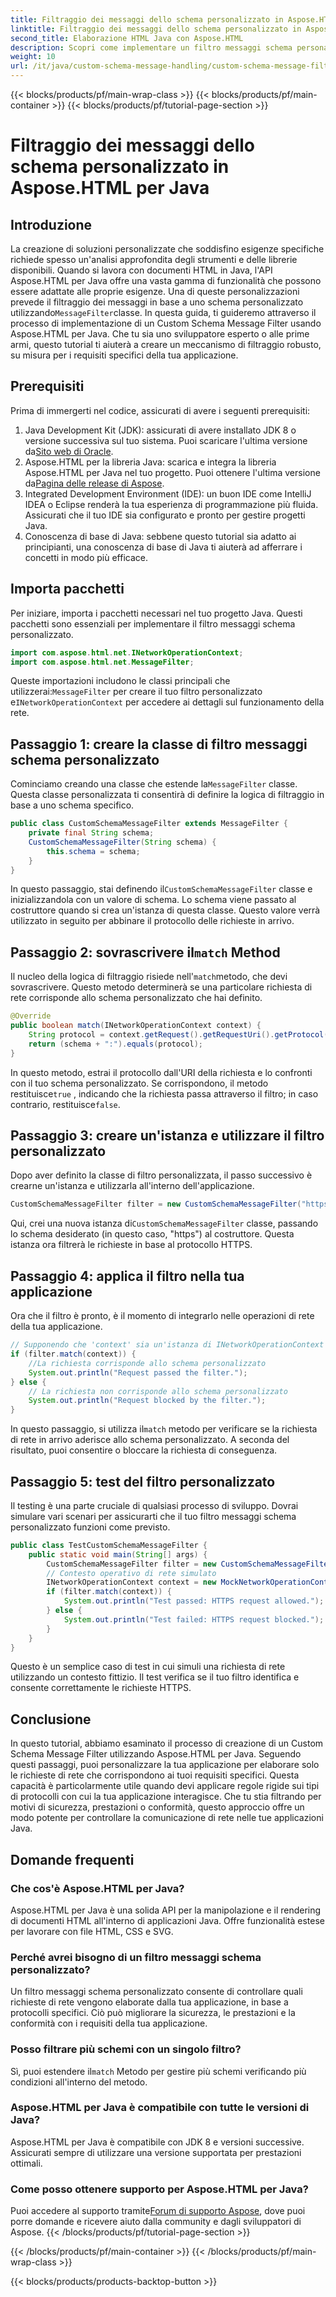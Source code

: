 ```yaml
---
title: Filtraggio dei messaggi dello schema personalizzato in Aspose.HTML per Java
linktitle: Filtraggio dei messaggi dello schema personalizzato in Aspose.HTML per Java
second_title: Elaborazione HTML Java con Aspose.HTML
description: Scopri come implementare un filtro messaggi schema personalizzato in Java usando Aspose.HTML. Segui la nostra guida passo passo per un'esperienza applicativa sicura e personalizzata.
weight: 10
url: /it/java/custom-schema-message-handling/custom-schema-message-filter/
---
```


{{< blocks/products/pf/main-wrap-class >}}
{{< blocks/products/pf/main-container >}}
{{< blocks/products/pf/tutorial-page-section >}}

# Filtraggio dei messaggi dello schema personalizzato in Aspose.HTML per Java

## Introduzione
 La creazione di soluzioni personalizzate che soddisfino esigenze specifiche richiede spesso un'analisi approfondita degli strumenti e delle librerie disponibili. Quando si lavora con documenti HTML in Java, l'API Aspose.HTML per Java offre una vasta gamma di funzionalità che possono essere adattate alle proprie esigenze. Una di queste personalizzazioni prevede il filtraggio dei messaggi in base a uno schema personalizzato utilizzando`MessageFilter`classe. In questa guida, ti guideremo attraverso il processo di implementazione di un Custom Schema Message Filter usando Aspose.HTML per Java. Che tu sia uno sviluppatore esperto o alle prime armi, questo tutorial ti aiuterà a creare un meccanismo di filtraggio robusto, su misura per i requisiti specifici della tua applicazione.
## Prerequisiti
Prima di immergerti nel codice, assicurati di avere i seguenti prerequisiti:
1.  Java Development Kit (JDK): assicurati di avere installato JDK 8 o versione successiva sul tuo sistema. Puoi scaricare l'ultima versione da[Sito web di Oracle](https://www.oracle.com/java/technologies/javase-jdk11-downloads.html).
2.  Aspose.HTML per la libreria Java: scarica e integra la libreria Aspose.HTML per Java nel tuo progetto. Puoi ottenere l'ultima versione da[Pagina delle release di Aspose](https://releases.aspose.com/html/java/).
3. Integrated Development Environment (IDE): un buon IDE come IntelliJ IDEA o Eclipse renderà la tua esperienza di programmazione più fluida. Assicurati che il tuo IDE sia configurato e pronto per gestire progetti Java.
4. Conoscenza di base di Java: sebbene questo tutorial sia adatto ai principianti, una conoscenza di base di Java ti aiuterà ad afferrare i concetti in modo più efficace.
## Importa pacchetti
Per iniziare, importa i pacchetti necessari nel tuo progetto Java. Questi pacchetti sono essenziali per implementare il filtro messaggi schema personalizzato.
```java
import com.aspose.html.net.INetworkOperationContext;
import com.aspose.html.net.MessageFilter;
```
 Queste importazioni includono le classi principali che utilizzerai:`MessageFilter` per creare il tuo filtro personalizzato e`INetworkOperationContext` per accedere ai dettagli sul funzionamento della rete.
## Passaggio 1: creare la classe di filtro messaggi schema personalizzato
 Cominciamo creando una classe che estende la`MessageFilter` classe. Questa classe personalizzata ti consentirà di definire la logica di filtraggio in base a uno schema specifico.
```java
public class CustomSchemaMessageFilter extends MessageFilter {
    private final String schema;
    CustomSchemaMessageFilter(String schema) {
        this.schema = schema;
    }
}
```
 In questo passaggio, stai definendo il`CustomSchemaMessageFilter` classe e inizializzandola con un valore di schema. Lo schema viene passato al costruttore quando si crea un'istanza di questa classe. Questo valore verrà utilizzato in seguito per abbinare il protocollo delle richieste in arrivo.
##  Passaggio 2: sovrascrivere il`match` Method
 Il nucleo della logica di filtraggio risiede nell'`match`metodo, che devi sovrascrivere. Questo metodo determinerà se una particolare richiesta di rete corrisponde allo schema personalizzato che hai definito.
```java
@Override
public boolean match(INetworkOperationContext context) {
    String protocol = context.getRequest().getRequestUri().getProtocol();
    return (schema + ":").equals(protocol);
}
```
 In questo metodo, estrai il protocollo dall'URI della richiesta e lo confronti con il tuo schema personalizzato. Se corrispondono, il metodo restituisce`true` , indicando che la richiesta passa attraverso il filtro; in caso contrario, restituisce`false`.
## Passaggio 3: creare un'istanza e utilizzare il filtro personalizzato
Dopo aver definito la classe di filtro personalizzata, il passo successivo è crearne un'istanza e utilizzarla all'interno dell'applicazione.
```java
CustomSchemaMessageFilter filter = new CustomSchemaMessageFilter("https");
```
 Qui, crei una nuova istanza di`CustomSchemaMessageFilter` classe, passando lo schema desiderato (in questo caso, "https") al costruttore. Questa istanza ora filtrerà le richieste in base al protocollo HTTPS.
## Passaggio 4: applica il filtro nella tua applicazione
Ora che il filtro è pronto, è il momento di integrarlo nelle operazioni di rete della tua applicazione.
```java
// Supponendo che 'context' sia un'istanza di INetworkOperationContext
if (filter.match(context)) {
    //La richiesta corrisponde allo schema personalizzato
    System.out.println("Request passed the filter.");
} else {
    // La richiesta non corrisponde allo schema personalizzato
    System.out.println("Request blocked by the filter.");
}
```
 In questo passaggio, si utilizza il`match` metodo per verificare se la richiesta di rete in arrivo aderisce allo schema personalizzato. A seconda del risultato, puoi consentire o bloccare la richiesta di conseguenza.
## Passaggio 5: test del filtro personalizzato
Il testing è una parte cruciale di qualsiasi processo di sviluppo. Dovrai simulare vari scenari per assicurarti che il tuo filtro messaggi schema personalizzato funzioni come previsto.
```java
public class TestCustomSchemaMessageFilter {
    public static void main(String[] args) {
        CustomSchemaMessageFilter filter = new CustomSchemaMessageFilter("https");
        // Contesto operativo di rete simulato
        INetworkOperationContext context = new MockNetworkOperationContext("https");
        if (filter.match(context)) {
            System.out.println("Test passed: HTTPS request allowed.");
        } else {
            System.out.println("Test failed: HTTPS request blocked.");
        }
    }
}
```
Questo è un semplice caso di test in cui simuli una richiesta di rete utilizzando un contesto fittizio. Il test verifica se il tuo filtro identifica e consente correttamente le richieste HTTPS.
## Conclusione
In questo tutorial, abbiamo esaminato il processo di creazione di un Custom Schema Message Filter utilizzando Aspose.HTML per Java. Seguendo questi passaggi, puoi personalizzare la tua applicazione per elaborare solo le richieste di rete che corrispondono ai tuoi requisiti specifici. Questa capacità è particolarmente utile quando devi applicare regole rigide sui tipi di protocolli con cui la tua applicazione interagisce. Che tu stia filtrando per motivi di sicurezza, prestazioni o conformità, questo approccio offre un modo potente per controllare la comunicazione di rete nelle tue applicazioni Java.
## Domande frequenti
### Che cos'è Aspose.HTML per Java?
Aspose.HTML per Java è una solida API per la manipolazione e il rendering di documenti HTML all'interno di applicazioni Java. Offre funzionalità estese per lavorare con file HTML, CSS e SVG.
### Perché avrei bisogno di un filtro messaggi schema personalizzato?
Un filtro messaggi schema personalizzato consente di controllare quali richieste di rete vengono elaborate dalla tua applicazione, in base a protocolli specifici. Ciò può migliorare la sicurezza, le prestazioni e la conformità con i requisiti della tua applicazione.
### Posso filtrare più schemi con un singolo filtro?
 Sì, puoi estendere il`match` Metodo per gestire più schemi verificando più condizioni all'interno del metodo.
### Aspose.HTML per Java è compatibile con tutte le versioni di Java?
Aspose.HTML per Java è compatibile con JDK 8 e versioni successive. Assicurati sempre di utilizzare una versione supportata per prestazioni ottimali.
### Come posso ottenere supporto per Aspose.HTML per Java?
 Puoi accedere al supporto tramite[Forum di supporto Aspose](https://forum.aspose.com/c/html/29), dove puoi porre domande e ricevere aiuto dalla community e dagli sviluppatori di Aspose.
{{< /blocks/products/pf/tutorial-page-section >}}

{{< /blocks/products/pf/main-container >}}
{{< /blocks/products/pf/main-wrap-class >}}

{{< blocks/products/products-backtop-button >}}
